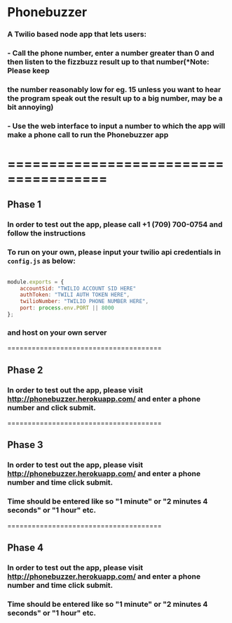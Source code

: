 # Phonebuzzer


### A Twilio based node app that lets users:
### - Call the phone number, enter a number greater than 0 and then listen to the fizzbuzz result up to that number(*Note: Please keep
###   the number reasonably low for eg. 15 unless you want to hear the program speak out the result up to a big number, may be a bit annoying)
### - Use the web interface to input a number to which the app will make a phone call to run the Phonebuzzer app


======================================
======================================
## Phase 1
### In order to test out the app, please call +1 (709) 700-0754 and follow the instructions

### To run on your own, please input your twilio api credentials in ```config.js``` as below:

```javascript

module.exports = {
    accountSid: "TWILIO ACCOUNT SID HERE"
    authToken: "TWILI AUTH TOKEN HERE",
    twilioNumber: "TWILIO PHONE NUMBER HERE",
    port: process.env.PORT || 8000
};

```
### and host on your own server

======================================
## Phase 2

### In order to test out the app, please visit http://phonebuzzer.herokuapp.com/ and enter a phone number and click submit.


======================================
## Phase 3

### In order to test out the app, please visit http://phonebuzzer.herokuapp.com/ and enter a phone number and time click submit.
### Time should be entered like so "1 minute" or "2 minutes 4 seconds" or "1 hour" etc.



======================================
## Phase 4

### In order to test out the app, please visit http://phonebuzzer.herokuapp.com/ and enter a phone number and time click submit.
### Time should be entered like so "1 minute" or "2 minutes 4 seconds" or "1 hour" etc.
